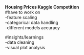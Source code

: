 **Housing Prices Kaggle Competition**  
#have to work on   
 -feature scaling  
 -categorical data handling  
 -different models accuracy
    
#insights/learnings   
 -data cleaning     
 -visual plot analysis   
